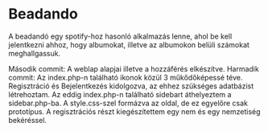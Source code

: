 # Beadando
A beadandó egy spotify-hoz hasonló alkalmazás lenne, ahol be kell jelentkezni ahhoz, hogy albumokat, illetve az albumokon belüli számokat meghallgassuk.

Második commit: A weblap alapjai illetve a hozzáférés elkészítve.
Harmadik commit: Az index.php-n található ikonok közül 3 műkődőképessé téve. Regisztráció és Bejelentkezés kidolgozva, az ehhez szükséges adatbázist létrehoztam. Az eddig index.php-n található sidebart áthelyeztem a sidebar.php-ba.
A style.css-szel formázva az oldal, de ez egyelőre csak prototípus. A regisztrációs részt kiegészítettem egy nem és egy nemzetiség bekéréssel.